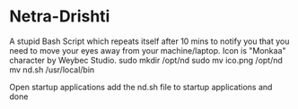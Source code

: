 Netra-Drishti
=============

A stupid Bash Script which repeats itself after 10 mins to notify you that you need to move your eyes away from your machine/laptop.
Icon is "Monkaa" character by Weybec Studio.
sudo mkdir /opt/nd
sudo mv ico.png /opt/nd
mv nd.sh /usr/local/bin

Open startup applications add the nd.sh file to startup applications and done

